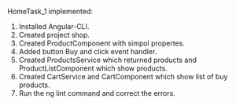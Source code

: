 HomeTask_1 implemented:

1. Installed Angular-CLI.
2. Created project shop.
3. Created ProductComponent with simpol propertes.
4. Added button Buy and click event handler.
5. Created ProductsService which returned products and ProductListComponent which show products.
6. Created CartService and CartComponent which show list of buy products.
7. Run the ng lint command and correct the errors.